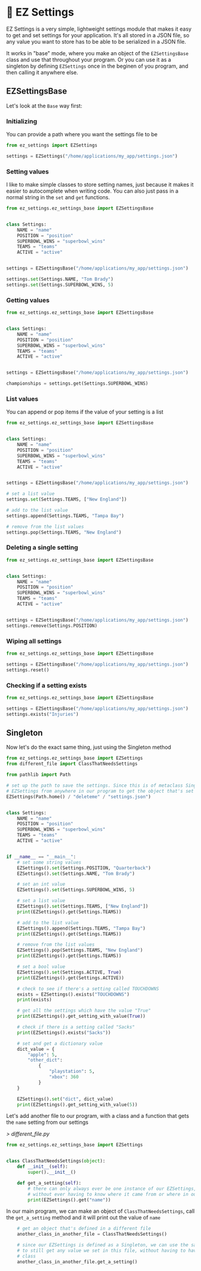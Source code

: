 # 🌴 EZ Settings

EZ Settings is a very simple, lightweight settings module that makes it easy to get and set settings for your application. It's all stored in a JSON file, so any value you want to store has to be able to be serialized in a JSON file.

It works in "base" mode, where you make an object of the `EZSettingsBase` class and use that throughout your program. Or you can use it as a singleton by defining `EZSettings` once in the beginen of you program, and then calling it anywhere else. 




## EZSettingsBase
Let's look at the `Base` way first:

### Initializing

You can provide a path where you want the settings file to be
```python
from ez_settings import EZSettings

settings = EZSettings("/home/applications/my_app/settings.json")
```

### Setting values

I like to make simple classes to store setting names, just because it makes it easier to autocomplete when writing code. You can also just pass in a normal string in the `set` and `get` functions.

```python
from ez_settings.ez_settings_base import EZSettingsBase


class Settings:
    NAME = "name"
    POSITION = "position"
    SUPERBOWL_WINS = "superbowl_wins"
    TEAMS = "teams"
    ACTIVE = "active"


settings = EZSettingsBase("/home/applications/my_app/settings.json")

settings.set(Settings.NAME, "Tom Brady")
settings.set(Settings.SUPERBOWL_WINS, 5)

```

### Getting values

```python
from ez_settings.ez_settings_base import EZSettingsBase


class Settings:
    NAME = "name"
    POSITION = "position"
    SUPERBOWL_WINS = "superbowl_wins"
    TEAMS = "teams"
    ACTIVE = "active"


settings = EZSettingsBase("/home/applications/my_app/settings.json")

championships = settings.get(Settings.SUPERBOWL_WINS)

```

### List values

You can append or pop items if the value of your setting is a list

```python
from ez_settings.ez_settings_base import EZSettingsBase


class Settings:
    NAME = "name"
    POSITION = "position"
    SUPERBOWL_WINS = "superbowl_wins"
    TEAMS = "teams"
    ACTIVE = "active"


settings = EZSettingsBase("/home/applications/my_app/settings.json")

# set a list value
settings.set(Settings.TEAMS, ["New England"])

# add to the list value
settings.append(Settings.TEAMS, "Tampa Bay")

# remove from the list values
settings.pop(Settings.TEAMS, "New England")

```

### Deleting a single setting

```python
from ez_settings.ez_settings_base import EZSettingsBase


class Settings:
    NAME = "name"
    POSITION = "position"
    SUPERBOWL_WINS = "superbowl_wins"
    TEAMS = "teams"
    ACTIVE = "active"


settings = EZSettingsBase("/home/applications/my_app/settings.json")
settings.remove(Settings.POSITION)
```

### Wiping all settings

```python
from ez_settings.ez_settings_base import EZSettingsBase

settings = EZSettingsBase("/home/applications/my_app/settings.json")
settings.reset()
```
### Checking if a setting exists

```python
from ez_settings.ez_settings_base import EZSettingsBase

settings = EZSettingsBase("/home/applications/my_app/settings.json")
settings.exists("Injuries")
```


## Singleton

Now let's do the exact same thing, just using the Singleton method

```python
from ez_settings.ez_settings_base import EZSettings
from different_file import ClassThatNeedsSettings

from pathlib import Path

# set up the path to save the settings. Since this is of metaclass Singleton, we can now just always call
# EZSettings from anywhere in our program to get the object that's set up in this line.
EZSettings(Path.home() / "deleteme" / "settings.json")


class Settings:
    NAME = "name"
    POSITION = "position"
    SUPERBOWL_WINS = "superbowl_wins"
    TEAMS = "teams"
    ACTIVE = "active"


if __name__ == "__main__":
    # set some string values
    EZSettings().set(Settings.POSITION, "Quarterback")
    EZSettings().set(Settings.NAME, "Tom Brady")

    # set an int value
    EZSettings().set(Settings.SUPERBOWL_WINS, 5)

    # set a list value
    EZSettings().set(Settings.TEAMS, ["New England"])
    print(EZSettings().get(Settings.TEAMS))

    # add to the list value
    EZSettings().append(Settings.TEAMS, "Tampa Bay")
    print(EZSettings().get(Settings.TEAMS))

    # remove from the list values
    EZSettings().pop(Settings.TEAMS, "New England")
    print(EZSettings().get(Settings.TEAMS))

    # set a bool value
    EZSettings().set(Settings.ACTIVE, True)
    print(EZSettings().get(Settings.ACTIVE))

    # check to see if there's a setting called TOUCHDOWNS
    exists = EZSettings().exists("TOUCHDOWNS")
    print(exists)

    # get all the settings which have the value "True"
    print(EZSettings().get_setting_with_value(True))

    # check if there is a setting called "Sacks"
    print(EZSettings().exists("Sacks"))

    # set and get a dictionary value
    dict_value = {
        "apple": 5,
        "other_dict":
            {
                "playstation": 5,
                "xbox": 360
            }
    }

    EZSettings().set("dict", dict_value)
    print(EZSettings().get_setting_with_value(5))

```

Let's add another file to our program, with a class and a function that gets the `name` setting from our settings

_> different_file.py_

```python
from ez_settings.ez_settings_base import EZSettings


class ClassThatNeedsSettings(object):
    def __init__(self):
        super().__init__()

    def get_a_setting(self):
        # there can only always ever be one instance of our EZSettings, so we can just get a value from it
        # without ever having to know where it came from or where in our program it was set
        print(EZSettings().get("name"))


```

In our main program, we can make an object of `ClassThatNeedsSettings`, call the `get_a_setting` method and it will print out the value of `name`

```python
    # get an object that's defined in a different file
    another_class_in_another_file = ClassThatNeedsSettings()

    # since our EZSettings is defined as a Singleton, we can use the same EZSettings().get() call in this other file
    # to still get any value we set in this file, without having to have passed a reference to an object to the other
    # class
    another_class_in_another_file.get_a_setting()

```
